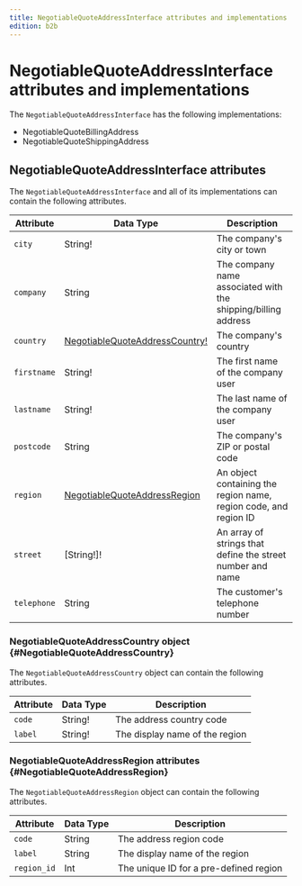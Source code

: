 ```yaml
---
title: NegotiableQuoteAddressInterface attributes and implementations
edition: b2b
---
```


# NegotiableQuoteAddressInterface attributes and implementations

The `NegotiableQuoteAddressInterface` has the following implementations:

*  NegotiableQuoteBillingAddress
*  NegotiableQuoteShippingAddress

## NegotiableQuoteAddressInterface attributes

The `NegotiableQuoteAddressInterface` and all of its implementations can contain the following attributes.

Attribute |  Data Type | Description
--- | --- | ---
`city` | String! | The company's city or town
`company` | String | The company name associated with the shipping/billing address
`country` | [NegotiableQuoteAddressCountry!](#NegotiableQuoteAddressCountry) | The company's country
`firstname` | String! | The first name of the company user
`lastname` | String! | The last name of the company user
`postcode` | String | The company's ZIP or postal code
`region` | [NegotiableQuoteAddressRegion](#NegotiableQuoteAddressRegion) | An object containing the region name, region code, and region ID
`street` | [String!]! | An array of strings that define the street number and name
`telephone` | String | The customer's telephone number

### NegotiableQuoteAddressCountry object {#NegotiableQuoteAddressCountry}

The `NegotiableQuoteAddressCountry` object can contain the following attributes.

Attribute |  Data Type | Description
--- | --- | ---
`code` |String! | The address country code
`label` | String! | The display name of the region

### NegotiableQuoteAddressRegion attributes {#NegotiableQuoteAddressRegion}

The `NegotiableQuoteAddressRegion` object can contain the following attributes.

Attribute |  Data Type | Description
--- | --- | ---
`code` | String | The address region code
`label` | String | The display name of the region
`region_id` | Int | The unique ID for a pre-defined region
